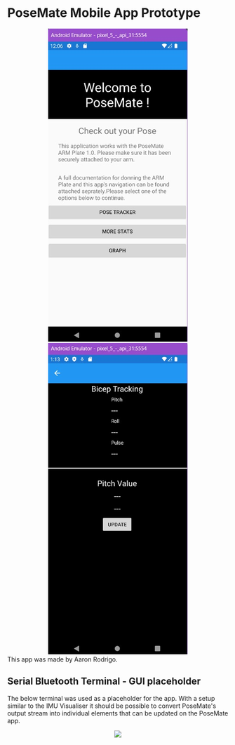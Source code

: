 # PoseMate Mobile App Prototype
<div align="center">
    <img src="app_images/app-main-menu.jpg">
  <br />
    <img src="app_images/app-bicep-tracking.jpg">
  <br />
</div>
This app was made by Aaron Rodrigo.

## Serial Bluetooth Terminal - GUI placeholder
The below terminal was used as a placeholder for the app. With a setup similar to the IMU Visualiser it should be possible to convert PoseMate's output stream into individual elements that can be updated on the PoseMate app.
<br />
<div align="center">
    <img src="app_images/serial-bluetooth.png">
</div>

